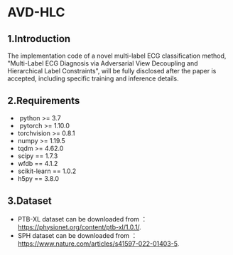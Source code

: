 # AVD-HLC

## 1.Introduction
The implementation code of a novel multi-label ECG classification method, "Multi-Label ECG Diagnosis via Adversarial View Decoupling and Hierarchical Label Constraints", will be fully disclosed after the paper is accepted, including specific training and inference details.

## 2.Requirements
- ​ python >= 3.7
- ​ pytorch >= 1.10.0
- ​torchvision >= 0.8.1
- ​numpy >= 1.19.5
- ​tqdm >= 4.62.0
- ​scipy == 1.7.3
- ​wfdb == 4.1.2
- ​scikit-learn == 1.0.2
- h5py == 3.8.0

## 3.Dataset

- PTB-XL dataset can be downloaded from ：https://physionet.org/content/ptb-xl/1.0.1/.
- SPH dataset can be downloaded from ：https://www.nature.com/articles/s41597-022-01403-5.







